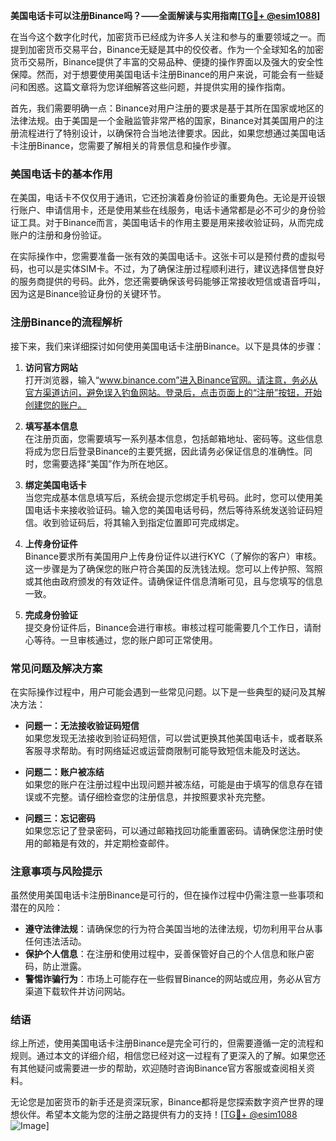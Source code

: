 **美国电话卡可以注册Binance吗？——全面解读与实用指南[[TG💪+ @esim1088](https://t.me/s/esim1088)]**

在当今这个数字化时代，加密货币已经成为许多人关注和参与的重要领域之一。而提到加密货币交易平台，Binance无疑是其中的佼佼者。作为一个全球知名的加密货币交易所，Binance提供了丰富的交易品种、便捷的操作界面以及强大的安全性保障。然而，对于想要使用美国电话卡注册Binance的用户来说，可能会有一些疑问和困惑。这篇文章将为您详细解答这些问题，并提供实用的操作指南。

首先，我们需要明确一点：Binance对用户注册的要求是基于其所在国家或地区的法律法规。由于美国是一个金融监管非常严格的国家，Binance对其美国用户的注册流程进行了特别设计，以确保符合当地法律要求。因此，如果您想通过美国电话卡注册Binance，您需要了解相关的背景信息和操作步骤。

### 美国电话卡的基本作用

在美国，电话卡不仅仅用于通讯，它还扮演着身份验证的重要角色。无论是开设银行账户、申请信用卡，还是使用某些在线服务，电话卡通常都是必不可少的身份验证工具。对于Binance而言，美国电话卡的作用主要是用来接收验证码，从而完成账户的注册和身份验证。

在实际操作中，您需要准备一张有效的美国电话卡。这张卡可以是预付费的虚拟号码，也可以是实体SIM卡。不过，为了确保注册过程顺利进行，建议选择信誉良好的服务商提供的号码。此外，您还需要确保该号码能够正常接收短信或语音呼叫，因为这是Binance验证身份的关键环节。

### 注册Binance的流程解析

接下来，我们来详细探讨如何使用美国电话卡注册Binance。以下是具体的步骤：

1. **访问官方网站**  
   打开浏览器，输入“www.binance.com”进入Binance官网。请注意，务必从官方渠道访问，避免误入钓鱼网站。登录后，点击页面上的“注册”按钮，开始创建您的账户。

2. **填写基本信息**  
   在注册页面，您需要填写一系列基本信息，包括邮箱地址、密码等。这些信息将成为您日后登录Binance的主要凭据，因此请务必保证信息的准确性。同时，您需要选择“美国”作为所在地区。

3. **绑定美国电话卡**  
   当您完成基本信息填写后，系统会提示您绑定手机号码。此时，您可以使用美国电话卡来接收验证码。输入您的美国电话号码，然后等待系统发送验证码短信。收到验证码后，将其输入到指定位置即可完成绑定。

4. **上传身份证件**  
   Binance要求所有美国用户上传身份证件以进行KYC（了解你的客户）审核。这一步骤是为了确保您的账户符合美国的反洗钱法规。您可以上传护照、驾照或其他由政府颁发的有效证件。请确保证件信息清晰可见，且与您填写的信息一致。

5. **完成身份验证**  
   提交身份证件后，Binance会进行审核。审核过程可能需要几个工作日，请耐心等待。一旦审核通过，您的账户即可正常使用。

### 常见问题及解决方案

在实际操作过程中，用户可能会遇到一些常见问题。以下是一些典型的疑问及其解决方法：

- **问题一：无法接收验证码短信**  
  如果您发现无法接收到验证码短信，可以尝试更换其他美国电话卡，或者联系客服寻求帮助。有时网络延迟或运营商限制可能导致短信未能及时送达。

- **问题二：账户被冻结**  
  如果您的账户在注册过程中出现问题并被冻结，可能是由于填写的信息存在错误或不完整。请仔细检查您的注册信息，并按照要求补充完整。

- **问题三：忘记密码**  
  如果您忘记了登录密码，可以通过邮箱找回功能重置密码。请确保您注册时使用的邮箱是有效的，并定期检查邮件。

### 注意事项与风险提示

虽然使用美国电话卡注册Binance是可行的，但在操作过程中仍需注意一些事项和潜在的风险：

- **遵守法律法规**：请确保您的行为符合美国当地的法律法规，切勿利用平台从事任何违法活动。
- **保护个人信息**：在注册和使用过程中，妥善保管好自己的个人信息和账户密码，防止泄露。
- **警惕诈骗行为**：市场上可能存在一些假冒Binance的网站或应用，务必从官方渠道下载软件并访问网站。

### 结语

综上所述，使用美国电话卡注册Binance是完全可行的，但需要遵循一定的流程和规则。通过本文的详细介绍，相信您已经对这一过程有了更深入的了解。如果您还有其他疑问或需要进一步的帮助，欢迎随时咨询Binance官方客服或查阅相关资料。

无论您是加密货币的新手还是资深玩家，Binance都将是您探索数字资产世界的理想伙伴。希望本文能为您的注册之路提供有力的支持！[[TG💪+ @esim1088](https://t.me/s/esim1088) ![Image](https://i.postimg.cc/4NQfJmqS/Snipaste-2025-05-13-00-14-12.png)]